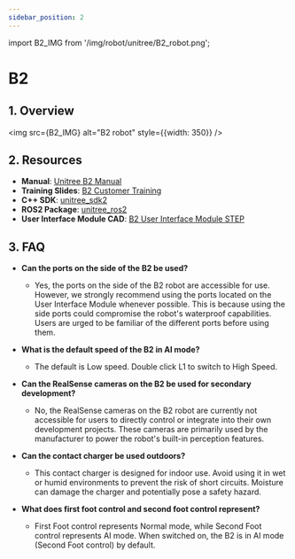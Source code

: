 ```yaml
---
sidebar_position: 2
---
```


import B2_IMG from '/img/robot/unitree/B2_robot.png';

# B2

## 1. Overview

<img src={B2_IMG} alt="B2 robot" style={{width: 350}} />

## 2. Resources

* **Manual**: [Unitree B2 Manual](https://support.unitree.com/home/en/B2_developer/About%20B2)
* **Training Slides**: [B2 Customer Training](https://tangrobot.sharepoint.com/:p:/s/Public-Outgoing/Ef2w_exJ67hLi1Xqsv0VjosBtS1pz0ZjTdHZcyOrTAc-mA?e=XiMFoT)
* **C++ SDK**: [unitree_sdk2](https://github.com/unitreerobotics/unitree_sdk2)
* **ROS2 Package**: [unitree_ros2](https://github.com/unitreerobotics/unitree_ros2)
* **User Interface Module CAD**: [B2 User Interface Module STEP](https://tangrobot.sharepoint.com/:u:/s/ProductDevelopment/EaH5OYxj8glKjJ10s0Xm2ooBU7ncVzAkqjGGkULEB9O_jA?e=uJayCQ)

## 3. FAQ

* **Can the ports on the side of the B2 be used?**
    - Yes, the ports on the side of the B2 robot are accessible for use. However, we strongly recommend using the ports located on the User Interface Module whenever possible. This is because using the side ports could compromise the robot's waterproof capabilities. Users are urged to be familiar of the different ports before using them.

* **What is the default speed of the B2 in AI mode?**
    - The default is Low speed. Double click L1 to switch to High Speed.

* **Can the RealSense cameras on the B2 be used for secondary development?**
    - No, the RealSense cameras on the B2 robot are currently not accessible for users to directly control or integrate into their own development projects. These cameras are primarily used by the manufacturer to power the robot's built-in perception features.

* **Can the contact charger be used outdoors?**
    - This contact charger is designed for indoor use. Avoid using it in wet or humid environments to prevent the risk of short circuits. Moisture can damage the charger and potentially pose a safety hazard.

* **What does first foot control and second foot control represent?**
    - First Foot control represents Normal mode, while Second Foot control represents AI mode. When switched on, the B2 is in AI mode (Second Foot control) by default.
